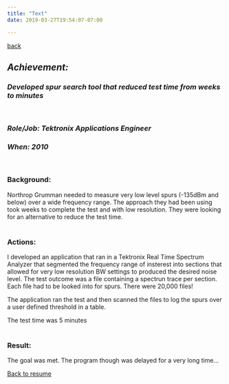 ```yaml
---
title: "Text"
date: 2019-03-27T19:54:07-07:00

---
```

[back](/resume)
## ***Achievement:***<br>
### ***Developed spur search tool that reduced test time from weeks to minutes*** 
<p><br/></p>

### ***Role/Job: Tektronix Applications Engineer***
### ***When: 2010***
<p><br/></p>
  
### Background:
Northrop Grumman needed to measure very low level spurs (-135dBm and below) over a wide frequency range. The approach they had been using took weeks to complete the test and with low resolution. They were looking for an alternative to reduce the test time.  <br><br>

### Actions:
I developed an application that ran in a Tektronix Real Time Spectrum Analyzer that segmented the frequency range of insterest into sections that allowed for very low resolution BW settings to produced the desired noise level. The test outcome was a file containing a spectrun trace per section. Each file had to be looked into for spurs. There were 20,000 files! 

The application ran the test and then scanned the files to log the spurs over a user defined threshold in a table.

The test time was 5 minutes<br><br>

### Result:
The goal was met. The program though was delayed for a very long time...


[Back to resume](/resume) 